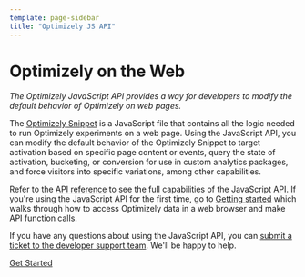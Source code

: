 ```yaml
---
template: page-sidebar
title: "Optimizely JS API"
---
```


# Optimizely on the Web

*The Optimizely JavaScript API provides a way for developers to modify the default behavior of Optimizely on web pages.*

The [Optimizely Snippet](https://help.optimizely.com/hc/en-us/articles/200040095) is a JavaScript file that contains all the logic needed to run Optimizely experiments on a web page. Using the JavaScript API, you can modify the default behavior of the Optimizely Snippet to target activation based on specific page content or events, query the state of activation, bucketing, or conversion for use in custom analytics packages, and force visitors into specific variations, among other capabilities.

Refer to the [API reference](/javascript/reference) to see the full capabilities of the JavaScript API. If you're using the JavaScript API for the first time, go to [Getting started](/javascript/guide) which walks through how to access Optimizely data in a web browser and make API function calls.

If you have any questions about using the JavaScript API, you can [submit a ticket to the developer support team](https://optimizely.com/support). We'll be happy to help.

<a class="button button--highlight anchor--middle display--block width--200 text--center" href="../getting-started/index.html">
Get Started
</a>

